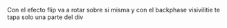 Con el efecto flip va a rotar sobre si misma y con el backphase visivilitie te tapa solo una parte del div

